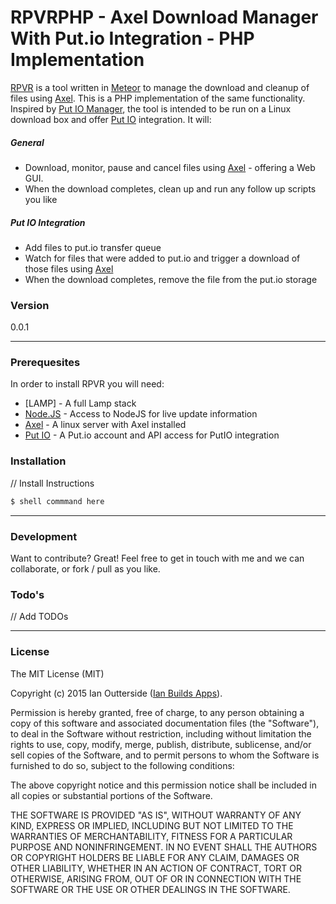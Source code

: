 # RPVRPHP - Axel Download Manager With Put.io Integration - PHP Implementation

[RPVR](https://github.com/ianoshorty/RPVR) is a tool written in [Meteor] to manage the download and cleanup of files using [Axel]. This is a PHP implementation of
the same functionality.
Inspired by [Put IO Manager], the tool is intended to be run on a Linux download box and offer [Put IO] integration. It will:

##### General

  - Download, monitor, pause and cancel files using [Axel] - offering a Web GUI.
  - When the download completes, clean up and run any follow up scripts you like

##### Put IO Integration

  - Add files to put.io transfer queue
  - Watch for files that were added to put.io and trigger a download of those files using [Axel]
  - When the download completes, remove the file from the put.io storage

### Version
0.0.1

---
### Prerequesites

In order to install RPVR you will need:

 - [LAMP] - A full Lamp stack
 - [Node.JS] - Access to NodeJS for live update information
 - [Axel] 	- A linux server with Axel installed
 - [Put IO] - A Put.io account and API access for PutIO integration

### Installation

// Install Instructions

```sh
$ shell commmand here
```

---
### Development

Want to contribute? Great! Feel free to get in touch with me and we can collaborate, or fork / pull as you like.

### Todo's

// Add TODOs

---
### License
The MIT License (MIT)

Copyright (c) 2015 Ian Outterside ([Ian Builds Apps]).

Permission is hereby granted, free of charge, to any person obtaining a copy
of this software and associated documentation files (the "Software"), to deal
in the Software without restriction, including without limitation the rights
to use, copy, modify, merge, publish, distribute, sublicense, and/or sell
copies of the Software, and to permit persons to whom the Software is
furnished to do so, subject to the following conditions:

The above copyright notice and this permission notice shall be included in
all copies or substantial portions of the Software.

THE SOFTWARE IS PROVIDED "AS IS", WITHOUT WARRANTY OF ANY KIND, EXPRESS OR
IMPLIED, INCLUDING BUT NOT LIMITED TO THE WARRANTIES OF MERCHANTABILITY,
FITNESS FOR A PARTICULAR PURPOSE AND NONINFRINGEMENT. IN NO EVENT SHALL THE
AUTHORS OR COPYRIGHT HOLDERS BE LIABLE FOR ANY CLAIM, DAMAGES OR OTHER
LIABILITY, WHETHER IN AN ACTION OF CONTRACT, TORT OR OTHERWISE, ARISING FROM,
OUT OF OR IN CONNECTION WITH THE SOFTWARE OR THE USE OR OTHER DEALINGS IN
THE SOFTWARE.

[Meteor]:https://www.meteor.com/
[Put IO]:http://put.io
[Put IO Manager]:https://github.com/sjlu/Put.io-Manager
[Axel]:http://axel.alioth.debian.org
[Ian Builds Apps]:http://www.ianbuildsapps.com
[Node.JS]:https://nodejs.org